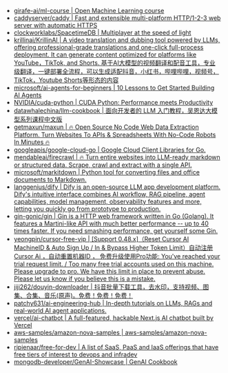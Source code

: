 + [girafe-ai/ml-course | Open Machine Learning course](https://github.com//girafe-ai/ml-course)
+ [caddyserver/caddy | Fast and extensible multi-platform HTTP/1-2-3 web server with automatic HTTPS](https://github.com//caddyserver/caddy)
+ [clockworklabs/SpacetimeDB | Multiplayer at the speed of light](https://github.com//clockworklabs/SpacetimeDB)
+ [krillinai/KrillinAI | A video translation and dubbing tool powered by LLMs, offering professional-grade translations and one-click full-process deployment. It can generate content optimized for platforms like YouTube，TikTok, and Shorts. 基于AI大模型的视频翻译和配音工具，专业级翻译，一键部署全流程，可以生成适配抖音，小红书，哔哩哔哩，视频号，TikTok，Youtube Shorts等形态的内容](https://github.com//krillinai/KrillinAI)
+ [microsoft/ai-agents-for-beginners | 10 Lessons to Get Started Building AI Agents](https://github.com//microsoft/ai-agents-for-beginners)
+ [NVIDIA/cuda-python | CUDA Python: Performance meets Productivity](https://github.com//NVIDIA/cuda-python)
+ [datawhalechina/llm-cookbook | 面向开发者的 LLM 入门教程，吴恩达大模型系列课程中文版](https://github.com//datawhalechina/llm-cookbook)
+ [getmaxun/maxun | 🔥 Open Source No Code Web Data Extraction Platform. Turn Websites To APIs & Spreadsheets With No-Code Robots In Minutes 🔥](https://github.com//getmaxun/maxun)
+ [googleapis/google-cloud-go | Google Cloud Client Libraries for Go.](https://github.com//googleapis/google-cloud-go)
+ [mendableai/firecrawl | 🔥 Turn entire websites into LLM-ready markdown or structured data. Scrape, crawl and extract with a single API.](https://github.com//mendableai/firecrawl)
+ [microsoft/markitdown | Python tool for converting files and office documents to Markdown.](https://github.com//microsoft/markitdown)
+ [langgenius/dify | Dify is an open-source LLM app development platform. Dify's intuitive interface combines AI workflow, RAG pipeline, agent capabilities, model management, observability features and more, letting you quickly go from prototype to production.](https://github.com//langgenius/dify)
+ [gin-gonic/gin | Gin is a HTTP web framework written in Go (Golang). It features a Martini-like API with much better performance -- up to 40 times faster. If you need smashing performance, get yourself some Gin.](https://github.com//gin-gonic/gin)
+ [yeongpin/cursor-free-vip | [Support 0.48.x]（Reset Cursor AI MachineID & Auto Sign Up / In & Bypass Higher Token Limit）自动注册 Cursor Ai ，自动重置机器ID ， 免费升级使用Pro功能: You've reached your trial request limit. / Too many free trial accounts used on this machine. Please upgrade to pro. We have this limit in place to prevent abuse. Please let us know if you believe this is a mistake.](https://github.com//yeongpin/cursor-free-vip)
+ [jiji262/douyin-downloader | 抖音批量下载工具，去水印，支持视频、图集、合集、音乐(原声)。免费！免费！免费！](https://github.com//jiji262/douyin-downloader)
+ [patchy631/ai-engineering-hub | In-depth tutorials on LLMs, RAGs and real-world AI agent applications.](https://github.com//patchy631/ai-engineering-hub)
+ [vercel/ai-chatbot | A full-featured, hackable Next.js AI chatbot built by Vercel](https://github.com//vercel/ai-chatbot)
+ [aws-samples/amazon-nova-samples | aws-samples/amazon-nova-samples](https://github.com//aws-samples/amazon-nova-samples)
+ [ripienaar/free-for-dev | A list of SaaS, PaaS and IaaS offerings that have free tiers of interest to devops and infradev](https://github.com//ripienaar/free-for-dev)
+ [mongodb-developer/GenAI-Showcase | GenAI Cookbook](https://github.com//mongodb-developer/GenAI-Showcase)
